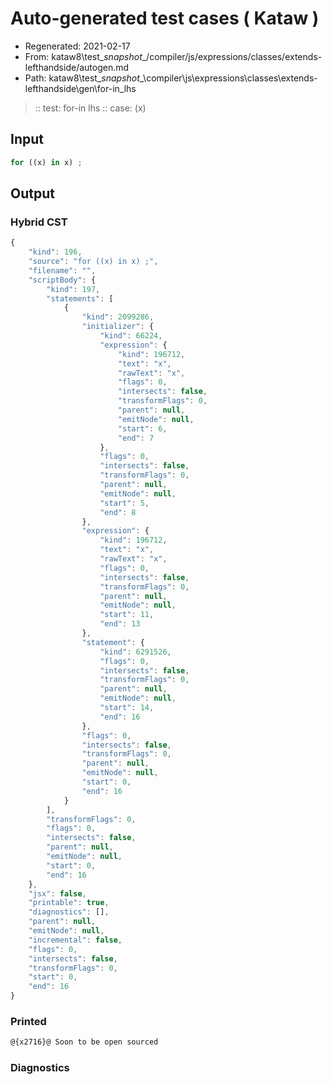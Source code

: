 # Auto-generated test cases ( Kataw )
- Regenerated: 2021-02-17
- From: kataw8\test\__snapshot__/compiler/js/expressions/classes/extends-lefthandside/autogen.md
- Path: kataw8\test\__snapshot__\compiler\js\expressions\classes\extends-lefthandside\gen\for-in_lhs
> :: test: for-in lhs
> :: case: (x)
## Input

`````js
for ((x) in x) ;
`````

## Output


### Hybrid CST


```javascript
{
    "kind": 196,
    "source": "for ((x) in x) ;",
    "filename": "",
    "scriptBody": {
        "kind": 197,
        "statements": [
            {
                "kind": 2099286,
                "initializer": {
                    "kind": 66224,
                    "expression": {
                        "kind": 196712,
                        "text": "x",
                        "rawText": "x",
                        "flags": 0,
                        "intersects": false,
                        "transformFlags": 0,
                        "parent": null,
                        "emitNode": null,
                        "start": 6,
                        "end": 7
                    },
                    "flags": 0,
                    "intersects": false,
                    "transformFlags": 0,
                    "parent": null,
                    "emitNode": null,
                    "start": 5,
                    "end": 8
                },
                "expression": {
                    "kind": 196712,
                    "text": "x",
                    "rawText": "x",
                    "flags": 0,
                    "intersects": false,
                    "transformFlags": 0,
                    "parent": null,
                    "emitNode": null,
                    "start": 11,
                    "end": 13
                },
                "statement": {
                    "kind": 6291526,
                    "flags": 0,
                    "intersects": false,
                    "transformFlags": 0,
                    "parent": null,
                    "emitNode": null,
                    "start": 14,
                    "end": 16
                },
                "flags": 0,
                "intersects": false,
                "transformFlags": 0,
                "parent": null,
                "emitNode": null,
                "start": 0,
                "end": 16
            }
        ],
        "transformFlags": 0,
        "flags": 0,
        "intersects": false,
        "parent": null,
        "emitNode": null,
        "start": 0,
        "end": 16
    },
    "jsx": false,
    "printable": true,
    "diagnostics": [],
    "parent": null,
    "emitNode": null,
    "incremental": false,
    "flags": 0,
    "intersects": false,
    "transformFlags": 0,
    "start": 0,
    "end": 16
}
```

### Printed


```javascript
@{x2716}@ Soon to be open sourced
```

### Diagnostics


```javascript

```

